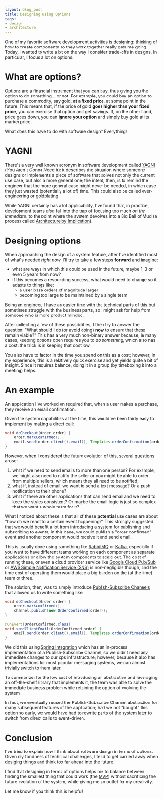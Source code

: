 ```yaml
---
layout: blog_post
title: Designing using Options
tags:
- design
- architecture
---
```

One of my favorite software development activities is designing:
thinking of how to create components so they work together really gets me going.
Today, I wanted to write a bit on the way I consider trade-offs in designs.
In particular, I focus a lot on options.

# What are options?

[Options][option (finance)-wikipedia] are a financial instrument that you can buy, thus giving you the option to do something... or not.
For example, you could buy an option to purchase a commodity, say gold, **at a fixed price**, at some point in the future.
This means that, if the price of gold **goes higher than your fixed price**, you can exercise that option and get savings.
If, on the other hand, price goes down, you can **ignore your option** and simply buy gold at its market price.

What does this have to do with software design? Everything!

# YAGNI

There's a very well known acronym in software development called [YAGNI][yagni-Martin Fowler-bliki] (*Y*ou *A*ren't *G*onna *N*eed *I*t):
it describes the situation where someone designs or implements a piece of software that solves not only the current use case,
but also a more general one;
the intent, then, is to remind the engineer that the more general case might never be needed, in which case they just wasted
(potentially a lot of) time.
This could also be called over-engineering or goldplating.

While YAGNI certainly has a lot applicability, I've found that, in practice, development teams *also* fall into the trap of focusing too much
*on the immediate*, to the point where the system devolves into a Big Ball of Mud (a process called
[Architecture by Implication][architecture by implication-Mark Richards-youtube]).

# Designing options

When approaching the design of a system feature, after I've identified most of what's needed *right now*,
I'll try to take a few steps **forward** and imagine:

* what are ways in which this could be used in the future, maybe 1, 3 or even 5 years from now?
* if this becomes a resounding success, what would need to change so it adapts to things like:
  * a user base orders of magnitude larger
  * becoming too large to be maintained by a single team

Being an engineer, I have an easier time with the technical parts of this but sometimes struggle
with the business parts, so I might ask for help from someone who is more product minded.

After collecting a few of these possibilities, I then try to answer the question:
"What should I do (or avoid doing) **now** to ensure that these remain viable?"
This has a very much non-binary answer because, in many cases, keeping options open
requires you to *do something*, which also has a cost: the trick is in keeping
that cost low.

You also have to factor in the time you spend on this as a cost;
however, in my experience, this is a relatively quick exercise and yet yields quite a bit of insight.
Since it requires balance, doing it in a group (by timeboxing it into a meeting) helps.

# An example

An application I've worked on required that, when a user makes a purchase, they receive an email
confirmation.

Given the system capabilities at the time, this would've been fairly easy to implement by making
a direct call:

```java
void doCheckout(Order order) {
    order.markConfirmed();
    email.send(order.client().email(), Templates.orderConfirmation(order));
}
```

However, when I considered the future evolution of this, several questions arose:
1. what if we need to send emails to more than one person?
For example, we might also need to notify the seller or you might be able to order
from multiple sellers, which means they all need to be notified;
2. what if, instead of email, we want to send a text message?
Or a push notification to their phone?
3. what if there are other applications that can send email and we need
to keep the styles consistent?
Or maybe the email logic is just so complex that we want a whole team for it?

What I noticed about these is that all of these **potential** use cases are 
about "how do we react to a certain event happening?"
This strongly suggested that we would benefit a lot from introducing a system
for publishing and subscribing to events;
in this case, we could publish a "order confirmed" event and another component
would receive it and send email.

This is usually done using something like [RabbitMQ][rabbitmq-website] or [Kafka][kafka-website],
especially if you want to have different teams working on each component as separate applications
or allow the system components to scale out.
The cost of running these, or even a cloud provider service like [Google Cloud Pub/Sub][gcloud pubsub-website]
or [AWS Simple Notification Service (SNS)][aws sns-website] is non-negligible though,
and the time cost of operating them would place a big burden on the (at the time) team of three.

The solution, then, was to simply introduce [Publish-Subscribe Channels][pubsub channel-eip site]
that allowed us to write something like:

```java
void doCheckout(Order order) {
    order.markConfirmed();
    channel.publish(new OrderConfirmed(order));
}

@OnEvent(OrderConfirmed.class)
void sendClientEmail(OrderConfirmed order) {
    email.send(order.client().email(), Templates.orderConfirmation(order));
}
```

We did this using [Spring Integration][spring integration-website]
which has an in-process implementation of a Publish-Subscribe Channel,
so we didn't need any immediate changes to our ops infrastructure;
however, because it also has implementations for most popular messaging
systems, we can almost trivially switch to them later.

To summarize: for the low cost of introducing an abstraction
and leveraging an off-the-shelf library that implements it,
the team was able to solve the immediate business problem while
retaining the option of evolving the system.

In fact, we eventually reused the Publish-Subscribe Channel abstraction
for many subsequent features of the application;
had we not "bought" this option so early, we would have had to rewrite
parts of the system later to switch from direct calls to event-driven.

# Conclusion

I've tried to explain how I think about software design in terms of options.
Given my fondness of technical challenges, I tend to get carried away when desiging things
and think too far ahead into the future.

I find that designing in terms of options helps me to balance between
finding the smallest thing that could work (the [MVP][minimum viable product-wikipedia])
without sacrificing the future evolution of the system, while giving me an outlet
for my creativity.

Let me know if you think this is helpful!

[option (finance)-wikipedia]: https://en.wikipedia.org/wiki/Option_(finance)
[architecture by implication-Mark Richards-youtube]: https://www.youtube.com/watch?v=2PnY_Fh3Us8
[yagni-Martin Fowler-bliki]: https://www.martinfowler.com/bliki/Yagni.html
[minimum viable product-wikipedia]: https://en.wikipedia.org/wiki/Minimum_viable_product
[rabbitmq-website]: https://www.rabbitmq.com/
[kafka-website]: https://kafka.apache.org/
[gcloud pubsub-website]: https://cloud.google.com/pubsub/
[aws sns-website]: https://aws.amazon.com/sns/?c=ai&sec=srvm&whats-new-cards.sort-by=item.additionalFields.postDateTime&whats-new-cards.sort-order=desc
[pubsub channel-eip site]: https://www.enterpriseintegrationpatterns.com/patterns/messaging/PublishSubscribeChannel.html
[spring integration-website]: https://spring.io/projects/spring-integration

